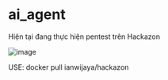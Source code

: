 # ai_agent

Hiện tại đang thực hiện pentest trên Hackazon

![image](https://github.com/user-attachments/assets/2cad77e9-27c5-4f75-8bc3-d6004c63c223)

USE: docker pull ianwijaya/hackazon
